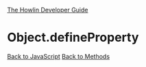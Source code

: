 [The Howlin Developer Guide](/index.md)



Object.defineProperty
=====================

[Back to JavaScript](../index.md)
[Back to Methods](../methods.md)



